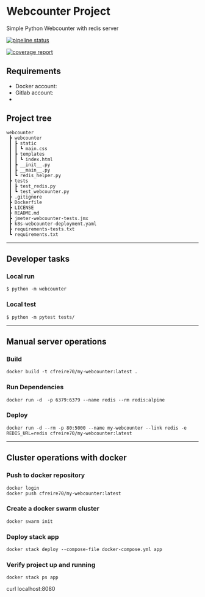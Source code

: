 # Webcounter Project
Simple Python Webcounter with redis server


[![pipeline status](https://gitlab.com/form-cfreire/my-webcounter/badges/main/pipeline.svg)](https://gitlab.com/form-cfreire/my-webcounter/-/commits/main)


[![coverage report](https://gitlab.com/form-cfreire/my-webcounter/badges/main/coverage.svg)](https://gitlab.com/form-cfreire/my-webcounter/-/commits/main)

## Requirements

- Docker account: 
- Gitlab account: 
- 
## Project tree

```
webcounter
 ┣ webcounter
 ┃ ┣ static
 ┃ ┃ ┗ main.css
 ┃ ┣ templates
 ┃ ┃ ┗ index.html
 ┃ ┣ __init__.py
 ┃ ┣ __main__.py
 ┃ ┗ redis_helper.py
 ┣ tests
 ┃ ┣ test_redis.py
 ┃ ┗ test_webcounter.py
 ┣ .gitignore
 ┣ Dockerfile
 ┣ LICENSE
 ┣ README.md
 ┣ jmeter-webcounter-tests.jmx
 ┣ k8s-webcounter-deployment.yaml
 ┣ requirements-tests.txt
 ┗ requirements.txt
```

---
## Developer tasks

### Local run

    $ python -m webcounter

### Local test
    
    $ python -m pytest tests/

---
## Manual server operations

### Build
    docker build -t cfreire70/my-webcounter:latest .

### Run Dependencies
    docker run -d  -p 6379:6379 --name redis --rm redis:alpine

### Deploy
    docker run -d --rm -p 80:5000 --name my-webcounter --link redis -e REDIS_URL=redis cfreire70/my-webcounter:latest

---
## Cluster operations with docker

### Push to docker repository

    docker login 
    docker push cfreire70/my-webcounter:latest

### Create a docker swarm cluster

    docker swarm init

### Deploy stack app 

    docker stack deploy --compose-file docker-compose.yml app

### Verify project up and running

    docker stack ps app


curl localhost:8080
